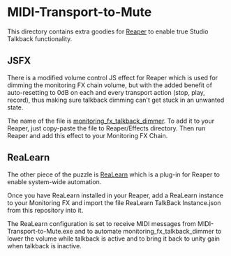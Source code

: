 # MIDI-Transport-to-Mute

This directory contains extra goodies for [Reaper](https://reaper.fm) to enable true Studio Talkback functionality.

## JSFX

There is a modified volume control JS effect for Reaper which is used for dimming the monitoring FX chain volume, but with the added benefit of auto-resetting to 0dB on each and every transport action (stop, play, record), thus making sure talkback dimming can't get stuck in an unwanted state.

The name of the file is [monitoring_fx_talkback_dimmer](https://raw.githubusercontent.com/AtmanActive/MIDI-Transport-to-Mute/refs/heads/main/Extras/Reaper/monitoring_fx_talkback_dimmer). To add it to your Reaper, just copy-paste the file to Reaper/Effects directory. Then run Reaper and add this effect to your Monitoring FX Chain.

## ReaLearn

The other piece of the puzzle is [ReaLearn](https://www.helgoboss.org/projects/realearn) which is a plug-in for Reaper to enable system-wide automation.

Once you have ReaLearn installed in your Reaper, add a ReaLearn instance to your Monitoring FX and import the file ReaLearn TalkBack Instance.json from this repository into it.

The ReaLearn configuration is set to receive MIDI messages from MIDI-Transport-to-Mute.exe and to automate monitoring_fx_talkback_dimmer to lower the volume while talkback is active and to bring it back to unity gain when talkback is inactive.
